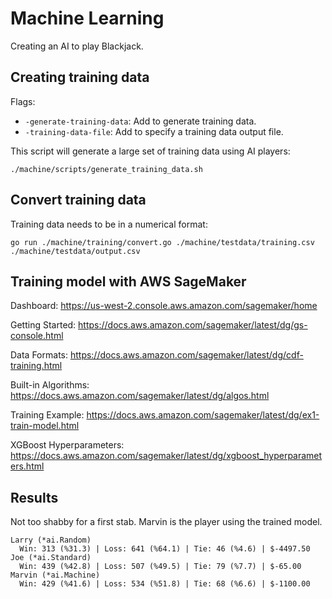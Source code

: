 # Machine Learning
Creating an AI to play Blackjack.

## Creating training data
Flags:
- `-generate-training-data`: Add to generate training data.
- `-training-data-file`: Add to specify a training data output file.

This script will generate a large set of training data using AI players:
```
./machine/scripts/generate_training_data.sh
```

## Convert training data
Training data needs to be in a numerical format:
```
go run ./machine/training/convert.go ./machine/testdata/training.csv ./machine/testdata/output.csv
```

## Training model with AWS SageMaker
Dashboard:
https://us-west-2.console.aws.amazon.com/sagemaker/home

Getting Started:
https://docs.aws.amazon.com/sagemaker/latest/dg/gs-console.html

Data Formats:
https://docs.aws.amazon.com/sagemaker/latest/dg/cdf-training.html

Built-in Algorithms:
https://docs.aws.amazon.com/sagemaker/latest/dg/algos.html

Training Example:
https://docs.aws.amazon.com/sagemaker/latest/dg/ex1-train-model.html

XGBoost Hyperparameters:
https://docs.aws.amazon.com/sagemaker/latest/dg/xgboost_hyperparameters.html

## Results
Not too shabby for a first stab. Marvin is the player using the trained model.
```
Larry (*ai.Random)
  Win: 313 (%31.3) | Loss: 641 (%64.1) | Tie: 46 (%4.6) | $-4497.50
Joe (*ai.Standard)
  Win: 439 (%42.8) | Loss: 507 (%49.5) | Tie: 79 (%7.7) | $-65.00
Marvin (*ai.Machine)
  Win: 429 (%41.6) | Loss: 534 (%51.8) | Tie: 68 (%6.6) | $-1100.00
```
